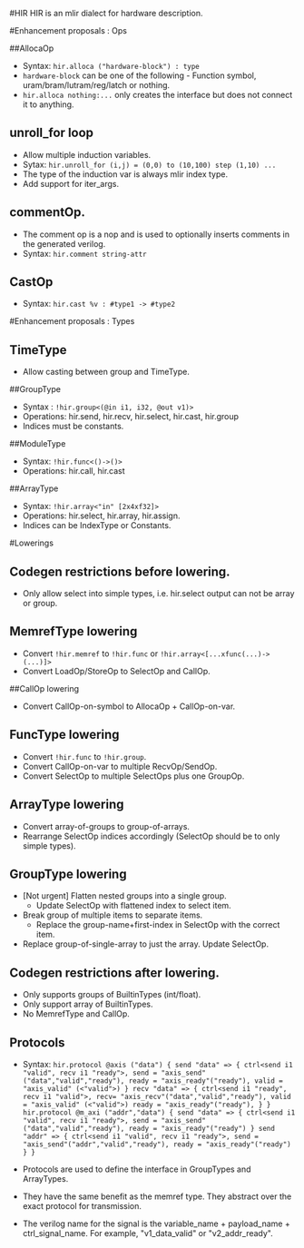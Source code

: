 #HIR
HIR is an mlir dialect for hardware description.

#Enhancement proposals : Ops

##AllocaOp
* Syntax: `hir.alloca ("hardware-block") : type`
* `hardware-block` can be one of the following - Function symbol,
    uram/bram/lutram/reg/latch or nothing.
* `hir.alloca nothing:...` only creates the interface but does not connect 
    it to anything.

## unroll_for loop
* Allow multiple induction variables. 
* Sytax: `hir.unroll_for (i,j) = (0,0) to (10,100) step (1,10) ...`
* The type of the induction var is always mlir index type.
* Add support for iter_args.

## commentOp.
* The comment op is a nop and is used to optionally inserts comments in the 
    generated verilog.
* Syntax: `hir.comment string-attr` 

## CastOp
* Syntax: `hir.cast %v : #type1 -> #type2`

#Enhancement proposals : Types

## TimeType
* Allow casting between group<i1> and TimeType.

##GroupType
* Syntax : `!hir.group<(@in i1, i32, @out v1)>`
* Operations: hir.send, hir.recv, hir.select, hir.cast, hir.group
* Indices must be constants.

##ModuleType
* Syntax: `!hir.func<()->()>`
* Operations: hir.call, hir.cast

##ArrayType
* Syntax: `!hir.array<"in" [2x4xf32]>`
* Operations: hir.select, hir.array, hir.assign.
* Indices can be IndexType or Constants.

#Lowerings

## Codegen restrictions before lowering.
* Only allow select into simple types, i.e. hir.select output can not be array
    or group.

## MemrefType lowering
* Convert `!hir.memref` to `!hir.func` or `!hir.array<[...xfunc(...)->(...)]>`
* Convert LoadOp/StoreOp to SelectOp and CallOp.

##CallOp lowering
* Convert CallOp-on-symbol to AllocaOp + CallOp-on-var.

## FuncType lowering
* Convert `!hir.func` to `!hir.group`.
* Convert CallOp-on-var to multiple RecvOp/SendOp.
* Convert SelectOp to multiple SelectOps plus one GroupOp.

## ArrayType lowering
* Convert array-of-groups to group-of-arrays.
* Rearrange SelectOp indices accordingly (SelectOp should be to only simple
    types).

## GroupType lowering
* [Not urgent] Flatten nested groups into a single group. 
  * Update SelectOp with flattened index to select item.
* Break group of multiple items to separate items.
  * Replace the group-name+first-index in SelectOp with the correct item.
* Replace group-of-single-array to just the array. Update SelectOp.

## Codegen restrictions after lowering.
* Only supports groups of BuiltinTypes (int/float).
* Only support array of BuiltinTypes.
* No MemrefType and CallOp.

## Protocols
* Syntax:
`
hir.protocol @axis ("data") {
  send "data" => { ctrl<send i1 "valid", recv i1 "ready">,
                   send = "axis_send"("data","valid","ready"),
                   ready = "axis_ready"("ready"),
                   valid = "axis_valid" (<"valid">)
                 }
  recv "data" => { ctrl<send i1 "ready", recv i1 "valid">,
                   recv= "axis_recv"("data","valid","ready"),
                   valid = "axis_valid" (<"valid">)
                   ready = "axis_ready"("ready"),
                 }
}
`
`
hir.protocol @m_axi ("addr","data") {
  send "data" => { ctrl<send i1 "valid", recv i1 "ready">,
                   send = "axis_send"("data","valid","ready"),
                   ready = "axis_ready"("ready")
                 }
  send "addr" => { ctrl<send i1 "valid", recv i1 "ready">,
                   send = "axis_send"("addr","valid","ready"),
                   ready = "axis_ready"("ready")
                 }
}
`

* Protocols are used to define the interface in GroupTypes and ArrayTypes.
* They have the same benefit as the memref type. They abstract over the exact
    protocol for transmission.
* The verilog name for the signal is the variable_name + payload_name + ctrl_signal_name. For
    example, "v1_data_valid" or "v2_addr_ready".

